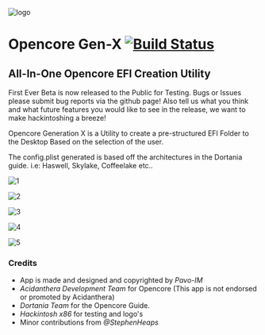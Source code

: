 ![logo](https://i.imgur.com/GQ3l8dn.png)
# Opencore Gen-X [![Build Status](https://app.bitrise.io/app/238af7d6d17e430d/status.svg?token=OB_4SKVRPqbgPPQCqLX_DA&branch=master)](https://app.bitrise.io/app/238af7d6d17e430d)
## All-In-One Opencore EFI Creation Utility

First Ever Beta is now released to the Public for Testing.  Bugs or Issues please submit bug reports via the github page!  Also tell us what you think and what future features you would like to see in the release, we want to make hackintoshing a breeze!

Opencore Generation X is a Utility to create a pre-structured EFI Folder to the Desktop Based on the selection of the user.

The config.plist generated is based off the architectures in the Dortania guide.
i.e: Haswell, Skylake, Coffeelake etc..

![1](https://i.imgur.com/zOKGbcE.png)

![2](https://i.imgur.com/Vdtovgy.png)

![3](https://i.imgur.com/YamyeMn.png)

![4](https://i.imgur.com/JvMQrUC.png)

![5](https://i.imgur.com/V1ymHlE.png)


### Credits

* App is made and designed and copyrighted by *Pavo-IM*
* *Acidanthera Development Team* for Opencore (This app is not endorsed or promoted by Acidanthera)
* *Dortania Team* for the Opencore Guide.
* *Hackintosh x86* for testing and logo's
* Minor contributions from *@StephenHeaps*


